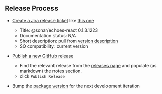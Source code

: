## Release Process

- [Create a Jira release ticket](https://jira.sonarsource.com/projects/REL) like [this one](https://sonarsource.atlassian.net/browse/REL-PLACEHOLDER)
  - Title: @sonar/echoes-react 0.1.3.1223
  - Documentation status: N/A
  - Short description: pull from [version description](https://sonarsource.atlassian.net/projects/DS/versions/15439/tab/release-report-all-issues)
  - SQ compatibility: current version

- [Publish a new GitHub release](https://github.com/SonarSource/echoes-react/releases/new)
  - Find the relevant release from the [releases page](https://sonarsource.atlassian.net/projects/DS?selectedItem=com.atlassian.jira.jira-projects-plugin%3Arelease-page) and populate (as markdown) the notes section.
  - click `Publish Release`

- Bump the [package version](https://github.com/SonarSource/echoes-react/blob/main/package.json#L3) for the next development iteration
